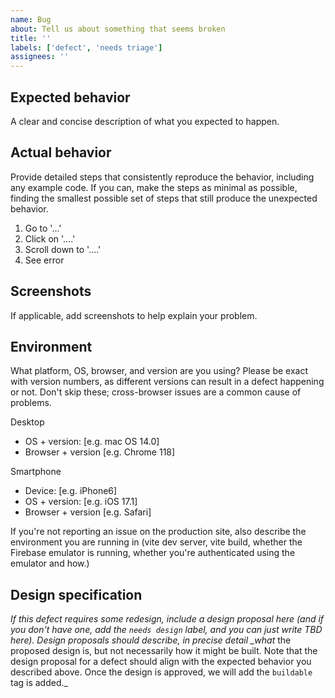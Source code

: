 ```yaml
---
name: Bug
about: Tell us about something that seems broken
title: ''
labels: ['defect', 'needs triage']
assignees: ''
---
```


## Expected behavior

A clear and concise description of what you expected to happen.

## Actual behavior

Provide detailed steps that consistently reproduce the behavior, including any example code. If you can, make the steps as minimal as possible, finding the smallest possible set of steps that still produce the unexpected behavior.

1. Go to '...'
2. Click on '....'
3. Scroll down to '....'
4. See error

## Screenshots

If applicable, add screenshots to help explain your problem.

## Environment

What platform, OS, browser, and version are you using? Please be exact with version numbers, as different versions can result in a defect happening or not. Don't skip these; cross-browser issues are a common cause of problems.

Desktop

-   OS + version: [e.g. mac OS 14.0]
-   Browser + version [e.g. Chrome 118]

Smartphone

-   Device: [e.g. iPhone6]
-   OS + version: [e.g. iOS 17.1]
-   Browser + version [e.g. Safari]

If you're not reporting an issue on the production site, also describe the environment you are running in (vite dev server, vite build, whether the Firebase emulator is running, whether you're authenticated using the emulator and how.)

## Design specification

_If this defect requires some redesign, include a design proposal here (and if you don't have one, add the `needs design` label, and you can just write TBD here). Design proposals should describe, in precise detail \_what_ the proposed design is, but not necessarily how it might be built. Note that the design proposal for a defect should align with the expected behavior you described above. Once the design is approved, we will add the `buildable` tag is added.\_
